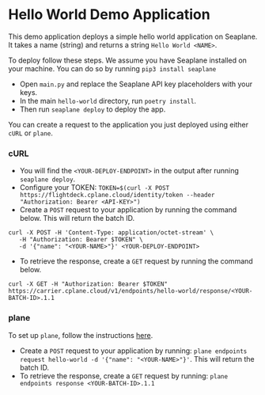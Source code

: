 # Hello World Demo Application

This demo application deploys a simple hello world application on Seaplane. It
takes a name (string) and returns a string `Hello World <NAME>`.

To deploy follow these steps. We assume you have Seaplane installed on your
machine. You can do so by running `pip3 install seaplane`

- Open `main.py` and replace the Seaplane API key placeholders with your keys.
- In the main `hello-world` directory, run `poetry install`.
- Then run `seaplane deploy` to deploy the app.

You can create a request to the application you just deployed using either `cURL` or `plane`.

### cURL

- You will find the `<YOUR-DEPLOY-ENDPOINT>` in the output after running `seaplane deploy`.
- Configure your TOKEN: `TOKEN=$(curl -X POST https://flightdeck.cplane.cloud/identity/token --header "Authorization: Bearer <API-KEY>")`
- Create a `POST` request to your application by running the command below. This will return the batch ID. 
```
curl -X POST -H 'Content-Type: application/octet-stream' \
   -H "Authorization: Bearer $TOKEN" \
   -d '{"name": "<YOUR-NAME>"}' <YOUR-DEPLOY-ENDPOINT>
```
- To retrieve the response, create a `GET` request by running the command below. 
```
curl -X GET -H "Authorization: Bearer $TOKEN" https://carrier.cplane.cloud/v1/endpoints/hello-world/response/<YOUR-BATCH-ID>.1.1
```


### plane

To set up `plane`, follow the instructions [here](https://developers.seaplane.io/docs/plane/).

- Create a `POST` request to your application by running: `plane endpoints request hello-world -d '{"name": "<YOUR-NAME>"}'`. This will return the batch ID.
- To retrieve the response, create a `GET` request by running: `plane endpoints response <YOUR-BATCH-ID>.1.1`
